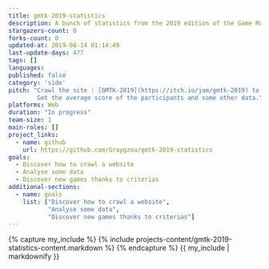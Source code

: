 ```yaml
---
title: gmtk-2019-statistics
description: A bunch of statistics from the 2019 edition of the Game Maker ToolKit Game Jam
stargazers-count: 0
forks-count: 0
updated-at: 2019-08-14 01:14:49
last-update-days: 477
tags: []
languages: 
published: false
category: 'side'
pitch: "Crawl the site : [GMTK-2019](https://itch.io/jam/gmtk-2019) to get some statistics about the event.
        Get the average score of the participants and some other data."
platforms: Web
duration: "In progress"
team-size: 1
main-roles: []
project_links:
  - name: github
    url: https://github.com/Graygzou/gmtk-2019-statistics
goals:
  - Discover how to crawl a website
  - Analyse some data
  - Discover new games thanks to criterias
additional-sections:
  - name: goals
    list: ["Discover how to crawl a website",
           "Analyse some data",
           "Discover new games thanks to criterias"]
---
```

<!---
Gregoire Boiron <gregoire.boiron@gmail.com>
Copyright (c) 2018-2019 Gregoire Boiron  All Rights Reserved.
--->

{% capture my_include %}
{% include projects-content/gmtk-2019-statistics-content.markdown %}
{% endcapture %}
{{ my_include | markdownify }}
